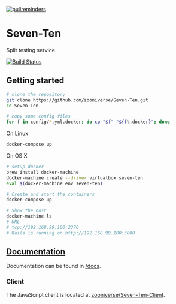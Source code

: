 [![pullreminders](https://pullreminders.com/badge.svg)](https://pullreminders.com?ref=badge)

# Seven-Ten

Split testing service

[![Build Status](https://travis-ci.org/zooniverse/Seven-Ten.svg?branch=master)](https://travis-ci.org/zooniverse/Seven-Ten)

## Getting started

``` bash
# clone the repository
git clone https://github.com/zooniverse/Seven-Ten.git
cd Seven-Ten

# copy some config files
for f in config/*.yml.docker; do cp "$f" "${f%.docker}"; done
```

On Linux

``` bash
docker-compose up
```

On OS X

``` bash
# setup docker
brew install docker-machine
docker-machine create --driver virtualbox seven-ten
eval $(docker-machine env seven-ten)

# Create and start the containers
docker-compose up

# Show the host
docker-machine ls
# URL
# tcp://192.168.99.100:2376
# Rails is running on http://192.168.99.100:3000
```

## [Documentation](https://github.com/zooniverse/Seven-Ten/blob/master/docs/)

Documentation can be found in [/docs](https://github.com/zooniverse/Seven-Ten/blob/master/docs/).

### Client

The JavaScript client is located at [zooniverse/Seven-Ten-Client](https://github.com/zooniverse/Seven-Ten-Client).
